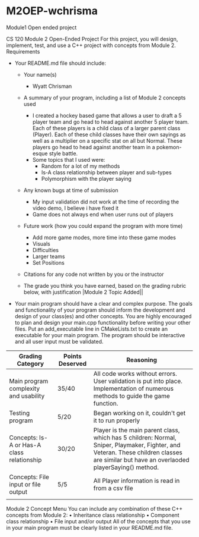 # M2OEP-wchrisma
Module1 Open ended project

CS 120 Module 2 Open-Ended Project
For this project, you will design, implement, test, and use a C++ project with concepts from Module 2.
Requirements

  * Your README.md file should include:
    * Your name(s)
      * Wyatt Chrisman
    * A summary of your program, including a list of Module 2 concepts used 
      * I created a hockey based game that allows a user to draft a 5 player team and 
      go head to head against another 5 player team.  Each of these players is a child class 
      of a larger parent class (Player).  Each of these child classes have their own sayings
      as well as a multiplier on a specific stat on all but Normal.  These players go head to head
      against another team in a pokemon-esque style battle. 
      * Some topics that I used were:
        * Random for a lot of my methods
        * Is-A class relationship between player and sub-types
        * Polymorphism with the player saying

    * Any known bugs at time of submission 
      * My input validation did not work at the time of recording the video demo, I believe i have fixed it
      * Game does not always end when user runs out of players
    * Future work (how you could expand the program with more time)
      * Add more game modes, more time into these game modes
      * Visuals
      * Difficulties
      * Larger teams
      * Set Positions
    * Citations for any code not written by you or the instructor 
    * The grade you think you have earned, based on the grading rubric below, with justification
    |Module 2 Topic Added||
  * Your main program should have a clear and complex purpose. The goals and functionality of your program should inform the development and design of your class(es) and other concepts. You are highly encouraged to plan and design your main.cpp functionality before writing your other files. Put an add_executable line in CMakeLists.txt to create an executable for your main program. The program should be interactive and all user input must be validated.


| Grading Category                           | Points Deserved | Reasoning                                                                                                                                                                                 | 
|--------------------------------------------|-----------------|-------------------------------------------------------------------------------------------------------------------------------------------------------------------------------------------|
| Main program complexity and usability      | 35/40           | All code works without errors. User validation is put into place. Implementation of numerous methods to guide the game function.                                                          |
| Testing program                            | 5/20            | Began working on it, couldn't get it to run properly                                                                                                                                      |
| Concepts: Is-A or Has-A class relationship | 30/20           | Player is the main parent class, which has 5 children: Normal, Sniper, Playmaker, Fighter, and Veteran.  These children classes are similar but have an overlaoded playerSaying() method. |
| Concepts: File input or file output        | 5/5             | All Player information is read in from a csv file                                                                                                                                         |
|                                            |                 |                                                                                                                                                                                           |


    

Module 2 Concept Menu
    You can include any combination of these C++ concepts from Module 2: • Inheritance class relationship
    • Component class relationship
    • File input and/or output
    All of the concepts that you use in your main program must be clearly listed in your README.md file.

